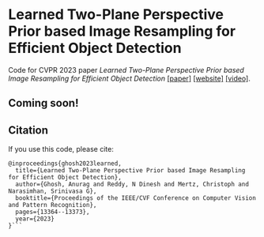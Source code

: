 # Learned Two-Plane Perspective Prior based Image Resampling for Efficient Object Detection

Code for CVPR 2023 paper _Learned Two-Plane Perspective Prior based Image Resampling for Efficient Object Detection_ [[paper]](https://arxiv.org/abs/2303.14311) [[website]](https://geometriczoom.github.io/) [[video]](https://www.youtube.com/watch?v=gUcC0JU1bmg).

## Coming soon!

## Citation

If you use this code, please cite:
```
@inproceedings{ghosh2023learned,
  title={Learned Two-Plane Perspective Prior based Image Resampling for Efficient Object Detection},
  author={Ghosh, Anurag and Reddy, N Dinesh and Mertz, Christoph and Narasimhan, Srinivasa G},
  booktitle={Proceedings of the IEEE/CVF Conference on Computer Vision and Pattern Recognition},
  pages={13364--13373},
  year={2023}
}```

